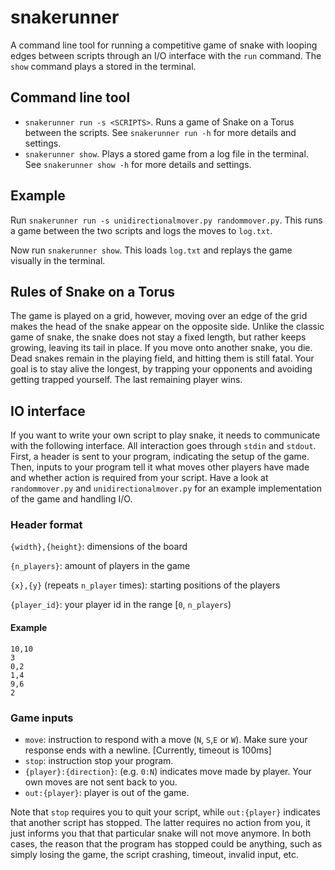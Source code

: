 # snakerunner
A command line tool for running a competitive game of snake with looping edges between scripts through an I/O interface with the `run` command. The `show` command plays a stored in the terminal.

## Command line tool
- `snakerunner run -s <SCRIPTS>`. Runs a game of Snake on a Torus between the scripts. See `snakerunner run -h` for more details and settings.
- `snakerunner show`. Plays a stored game from a log file in the terminal. See `snakerunner show -h` for more details and settings.


## Example
Run `snakerunner run -s unidirectionalmover.py randommover.py`. This runs a game between the two scripts and logs the moves to `log.txt`. 

Now run `snakerunner show`. This loads `log.txt` and replays the game visually in the terminal.

## Rules of Snake on a Torus
The game is played on a grid, however, moving over an edge of the grid makes the head of the snake appear on the opposite side. Unlike the classic game of snake, the snake does not stay a fixed length, but rather keeps growing, leaving its tail in place. If you move onto another snake, you die. Dead snakes remain in the playing field, and hitting them is still fatal. Your goal is to stay alive the longest, by trapping your opponents and avoiding getting trapped yourself. The last remaining player wins. 

## IO interface
If you want to write your own script to play snake, it needs to communicate with the following interface. All interaction goes through `stdin` and `stdout`. First, a header is sent to your program, indicating the setup of the game. Then, inputs to your program tell it what moves other players have made and whether action is required from your script. Have a look at `randommover.py` and `unidirectionalmover.py` for an example implementation of the game and handling I/O.

### Header format
`{width},{height}`: dimensions of the board

`{n_players}`: amount of players in the game

`{x},{y}` (repeats `n_player` times): starting positions of the players

`{player_id}`: your player id in the range [`0`, `n_players`)
#### Example 
```
10,10
3
0,2
1,4
9,6
2
```

### Game inputs
- `move`: instruction to respond with a move (`N`, `S`,`E` or `W`). Make sure your response ends with a newline. [Currently, timeout is 100ms]
- `stop`: instruction stop your program. 
- `{player}:{direction}`: (e.g. `0:N`) indicates move made by player. Your own moves are not sent back to you.
- `out:{player}`: player is out of the game.
  
Note that `stop` requires you to quit your script, while `out:{player}` indicates that another script has stopped. The latter requires no action from you, it just informs you that that particular snake will not move anymore. In both cases, the reason that the program has stopped could be anything, such as simply losing the game, the script crashing, timeout, invalid input, etc. 
